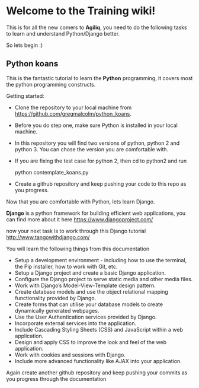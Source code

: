 # Welcome to the Training wiki!

This is for all the new comers to **Agiliq**, you need to do the following tasks to learn and understand Python/Django better.

So lets begin :)

## Python koans

This is the fantastic tutorial to learn the **Python** programming, it covers most the python programming constructs.

Getting started:

* Clone the repository to your local machine from https://github.com/gregmalcolm/python_koans.
* Before you do step one, make sure Python is installed in your local machine.
* In this repository you will find two versions of python, python 2 and python 3. You can chose the version you are comfortable with.
* If you are fixing the test case for python 2, then cd to python2 and run 
    
    python contemplate_koans.py
* Create a github repository and keep pushing your code to this repo as you progress.



Now that you are comfortable with Python, lets learn Django.

**Django** is a python framework for building efficient web applications, you can find more about it here https://www.djangoproject.com/

now your next task is to work through this Django tutorial http://www.tangowithdjango.com/

You will learn the following things from this documentation

* Setup a development environment - including how to use the terminal, the Pip installer, how to work with Git, etc.
* Setup a Django project and create a basic Django application.
* Configure the Django project to serve static media and other media files.
* Work with Django’s Model-View-Template design pattern.
* Create database models and use the object relational mapping functionality provided by Django.
* Create forms that can utilise your database models to create dynamically generated webpages.
* Use the User Authentication services provided by Django.
* Incorporate external services into the application.
* Include Cascading Styling Sheets (CSS) and JavaScript within a web application.
* Design and apply CSS to improve the look and feel of the web application.
* Work with cookies and sessions with Django.
* Include more advanced functionality like AJAX into your application.

Again create another github repository and keep pushing your commits as you progress through the documentation

